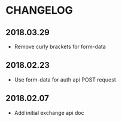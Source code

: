 # CHANGELOG

## 2018.03.29

* Remove curly brackets for form-data

## 2018.02.23

* Use form-data for auth api POST request

## 2018.02.07

* Add initial exchange api doc
